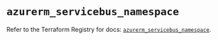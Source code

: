# `azurerm_servicebus_namespace`

Refer to the Terraform Registry for docs: [`azurerm_servicebus_namespace`](https://registry.terraform.io/providers/hashicorp/azurerm/3.116.0/docs/resources/servicebus_namespace).
